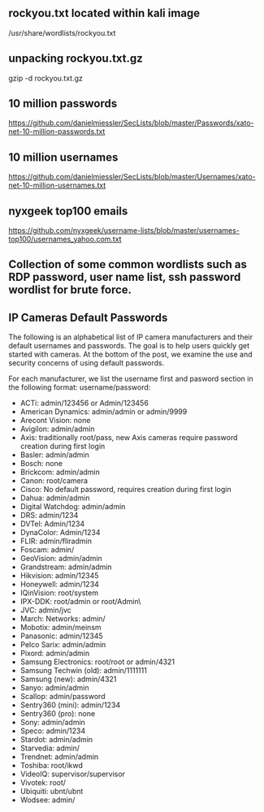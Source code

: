 ## rockyou.txt located within kali image
/usr/share/wordlists/rockyou.txt

## unpacking rockyou.txt.gz
gzip -d rockyou.txt.gz

## 10 million passwords
https://github.com/danielmiessler/SecLists/blob/master/Passwords/xato-net-10-million-passwords.txt

## 10 million usernames
https://github.com/danielmiessler/SecLists/blob/master/Usernames/xato-net-10-million-usernames.txt

## nyxgeek top100 emails

https://github.com/nyxgeek/username-lists/blob/master/usernames-top100/usernames_yahoo.com.txt

## Collection of some common wordlists such as RDP password, user name list, ssh password wordlist for brute force.

## IP Cameras Default Passwords

The following is an alphabetical list of IP camera manufacturers and their default usernames and passwords. The goal is to help users quickly get started with cameras. At the bottom of the post, we examine the use and security concerns of using default passwords.

For each manufacturer, we list the username first and pasword section in the following format: username/password:

* ACTi: admin/123456 or Admin/123456
* American Dynamics: admin/admin or admin/9999 
* Arecont Vision: none
* Avigilon: admin/admin
* Axis: traditionally root/pass, new Axis cameras require password creation during first login
* Basler: admin/admin
* Bosch: none
* Brickcom: admin/admin
* Canon: root/camera
* Cisco: No default password, requires creation during first login
* Dahua: admin/admin
* Digital Watchdog: admin/admin
* DRS: admin/1234
* DVTel: Admin/1234
* DynaColor: Admin/1234
* FLIR: admin/fliradmin
* Foscam: admin/<blank>
* GeoVision: admin/admin
* Grandstream: admin/admin
* Hikvision: admin/12345
* Honeywell: admin/1234
* IQinVision: root/system
* IPX-DDK: root/admin or root/Admin\
* JVC: admin/jvc
* March: Networks: admin/<blank>
* Mobotix: admin/meinsm
* Panasonic: admin/12345
* Pelco Sarix: admin/admin
* Pixord: admin/admin
* Samsung Electronics: root/root or admin/4321
* Samsung Techwin (old): admin/1111111
* Samsung (new): admin/4321
* Sanyo: admin/admin
* Scallop: admin/password
* Sentry360 (mini): admin/1234
* Sentry360 (pro): none  
* Sony: admin/admin
* Speco: admin/1234
* Stardot: admin/admin
* Starvedia: admin/<blank>
* Trendnet: admin/admin
* Toshiba: root/ikwd
* VideoIQ: supervisor/supervisor
* Vivotek: root/<blank>
* Ubiquiti: ubnt/ubnt
* Wodsee: admin/<blank>
